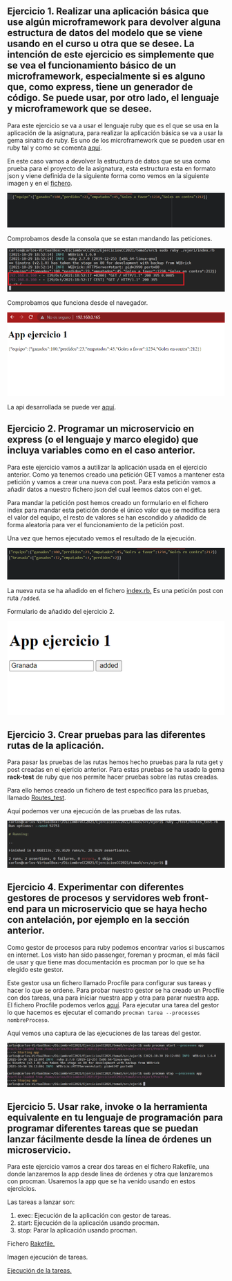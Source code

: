 ## Ejercicio 1. Realizar una aplicación básica que use algún microframework para devolver alguna estructura de datos del modelo que se viene usando en el curso u otra que se desee. La intención de este ejercicio es simplemente que se vea el funcionamiento básico de un microframework, especialmente si es alguno que, como express, tiene un generador de código. Se puede usar, por otro lado, el lenguaje y microframework que se desee.
Para este ejercicio se va a usar el lenguaje ruby que es el que se usa en la aplicación de la asignatura, para realizar la aplicación básica se va a usar la gema sinatra de ruby. Es uno de los microframework que se pueden usar en ruby tal y como se comenta [aquí](https://www.slant.co/topics/3523/~best-ruby-microframeworks).

En este caso vamos a devolver la estructura de datos que se usa como prueba para el proyecto de la asignatura, esta estructura esta en formato json y viene definida de la siguiente forma como vemos en la siguiente imagen y en el [fichero](https://github.com/CharlySM/EjerciciosCC2021/blob/main/tema5/src/estructura.json).

![estructura datos json](https://github.com/CharlySM/EjerciciosCC2021/blob/main/tema5/img/estructura.png)

Comprobamos desde la consola que se estan mandando las peticiones.

![peticiones](https://github.com/CharlySM/EjerciciosCC2021/blob/main/tema5/img/peticiones.png)

Comprobamos que funciona desde el navegador.

![navegador](https://github.com/CharlySM/EjerciciosCC2021/blob/main/tema5/img/navegador.png)

La api desarrollada se puede ver [aquí](https://github.com/CharlySM/EjerciciosCC2021/tree/main/tema5/src/ejer1).

##  Ejercicio 2. Programar un microservicio en express (o el lenguaje y marco elegido) que incluya variables como en el caso anterior.

Para este ejercicio vamos a autilizar la aplicación usada en el ejercicio anterior. Como ya tenemos creado una petición GET vamos a mantener esta petición y vamos a crear una nueva con post. Para esta petición vamos a añadir datos a nuestro fichero json del cual leemos datos con el get.

Para mandar la petición post hemos creado un formulario en el fichero index para mandar esta petición donde el único valor que se modifica sera el valor del equipo, el resto de valores se han escondido y añadido de forma aleatoria para ver el funcionamiento de la petición post.

Una vez que hemos ejecutado vemos el resultado de la ejecución.

![est modificada](https://github.com/CharlySM/EjerciciosCC2021/blob/main/tema5/img/estructuraModificada.png)

La nueva ruta se ha añadido en el fichero [index.rb.](https://github.com/CharlySM/EjerciciosCC2021/blob/main/tema5/src/ejer1/index.rb) Es una petición post con ruta ```/added```.

Formulario de añadido del ejercicio 2.

![est modificada](https://github.com/CharlySM/EjerciciosCC2021/blob/main/tema5/img/formEjer2.png)

## Ejercicio 3. Crear pruebas para las diferentes rutas de la aplicación.

Para pasar las pruebas de las rutas hemos hecho pruebas para la ruta get y post creadas en el ejericio anterior. Para estas pruebas se ha usado la gema **rack-test** de ruby que nos permíte hacer pruebas sobre las rutas creadas.

Para ello hemos creado un fichero de test específico para las pruebas, llamado [Routes_test](https://github.com/CharlySM/EjerciciosCC2021/blob/main/tema5/src/ejer1/test/Routes_test.rb).

Aquí podemos ver una ejecución de las pruebas de las rutas.

![pruebas rutas](https://github.com/CharlySM/EjerciciosCC2021/blob/main/tema5/img/pruebasRutas.png)

## Ejercicio 4. Experimentar con diferentes gestores de procesos y servidores web front-end para un microservicio que se haya hecho con antelación, por ejemplo en la sección anterior.

Como gestor de procesos para ruby podemos encontrar varios si buscamos en internet. Los visto han sido passenger, foreman y procman, el más fácil de usar y que tiene mas documentación es procman por lo que se ha elegido este gestor.

Este gestor usa un fichero llamado Procfile para configurar sus tareas y hacer lo que se ordene. Para probar nuestro gestor se ha creado un Procfile con dos tareas, una para iniciar nuestra app y otra para parar nuestra app. El fichero Procfile podemos verlos [aquí](https://github.com/CharlySM/EjerciciosCC2021/tree/main/tema5/src/ejer1/Procfile). Para ejecutar una tarea del gestor lo que hacemos es ejecutar el comando ```procman tarea --processes nombreProceso```.

Aquí vemos una captura de las ejecuciones de las tareas del gestor.

![gestor procesos](https://github.com/CharlySM/EjerciciosCC2021/blob/main/tema5/img/gestorProcesos.png)

## Ejercicio 5. Usar rake, invoke o la herramienta equivalente en tu lenguaje de programación para programar diferentes tareas que se puedan lanzar fácilmente desde la línea de órdenes un microservicio.

Para este ejercicio vamos a crear dos tareas en el fichero Rakefile, una donde lanzaremos la app desde linea de órdenes y otra que lanzaremos con procman. Usaremos la app que se ha venido usando en estos ejercicios.

Las tareas a lanzar son:
1. exec: Ejecución de la aplicación con gestor de tareas.
2. start: Ejecución de la aplicación usando procman.
3. stop: Parar la aplicación usando procman.

Fichero [Rakefile.](https://github.com/CharlySM/EjerciciosCC2021/blob/main/tema5/src/ejer1/Rakefile)

Imagen ejecución de tareas.

[Ejecución de la tareas.](https://github.com/CharlySM/EjerciciosCC2021/blob/main/tema5/img/runRakefile.png)
